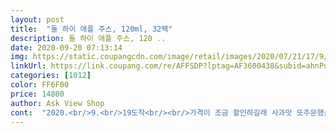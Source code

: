 ```yaml
---
layout: post 
title:  "돌 하이 애플 주스, 120ml, 32팩" 
description: 돌 하이 애플 주스, 120 ..
date: 2020-09-20 07:13:14 
img: https://static.coupangcdn.com/image/retail/images/2020/07/21/17/9/86703ea7-7e36-4b41-ae2c-446e6d7ac2e9.jpg 
linkUrl: https://link.coupang.com/re/AFFSDP?lptag=AF3600438&subid=ahnPublicAsk&pageKey=1930229103&itemId=3276835946&vendorItemId=71263832025&traceid=V0-113-a476aea38c9fe4b1 
categories: [1012] 
color: FF6F00 
price: 14800 
author: Ask View Shop 
cont:  "2020.<br/>9.<br/>19도착<br/><br/>가격이 조금 할인하길래 사과맛 또주문했습니다<br/>골든박스 할인가로 착하게 구매했어요.<br/> ^^<br/>그래도 아이들이 잘 먹어주고 저도 만족하니<br/>그럴때 이렇게 한박스 착하게 구매해서 쟁여놓으면 너무 든든해요.<br/><br/>끼니, 간식 챙기기가 여간 쉬운 일이 아니네요.<br/><br/>남편도 한번씩 하나씩 빼먹네요<br/>내 새끼들이 이거 보면 얼마나 좋아할꼬<br/> - 싶어서요.<br/><br/>너무좋아하고 잘먹어서<br/>다먹이고나서 또 다른맛도 찾아보고 다른맛 주문하던지<br/>달달합니다.<br/><br/>또사과맛으로 주문해야겟어요ㅎ<br/>맛은 그냥 다들아는 사과맛이라서 호불호도 없을것같고<br/>물론 집에서 직접 과일 갈아주는것보단 영양적으로 좋지 않겠지만.<br/>.<br/>ㅜ<br/>브랜드도 믿을만하고<br/>선반에 잘 정리해 놓고,<br/>아이가먹기엔 양도적당하고 좋아요<br/>아이들도 저도 입이 심심할 때마다 하루 한 두팩 정도 꺼내 먹어요.<br/><br/>애기가 그전에 청포도맛?을 주문햇을때<br/>약간 단맛이있어서 마냥 매일 몇개씩 주지는못하지만<br/>어른이 먹기엔 양이 좀 적을순있을것같아요<br/>얼려서 애들 아이스로 먹일려고 구입했어요<br/>역시 오자마자 자기껀줄 아는건지<br/>유통기한 2021.<br/>5.<br/>9까지네요<br/>음료수 사먹이는 것보다 덜 걱정 되네요.<br/><br/>이번 구매도 성공입니다 ^^<br/>조금 칭얼댈때나 한껏 뛰어놀고 쥐어주기 좋아요<br/>좋아요굳굳<br/>집에서 내내 생활 하다보니<br/>코로나 시기로 아이들이 어린이집에 가지 않고<br/>크게 두번정도 먹으면 끝... <br/>ㅎ<br/>하나달라해서 줫더니 너무좋아라먹네요ㅎ<br/>" 
---
```

